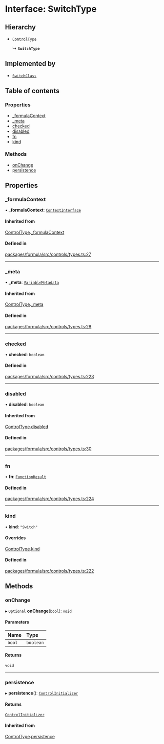 # Interface: SwitchType

## Hierarchy

- [`ControlType`](ControlType.md)

  ↳ **`SwitchType`**

## Implemented by

- [`SwitchClass`](../classes/SwitchClass.md)

## Table of contents

### Properties

- [\_formulaContext](SwitchType.md#_formulacontext)
- [\_meta](SwitchType.md#_meta)
- [checked](SwitchType.md#checked)
- [disabled](SwitchType.md#disabled)
- [fn](SwitchType.md#fn)
- [kind](SwitchType.md#kind)

### Methods

- [onChange](SwitchType.md#onchange)
- [persistence](SwitchType.md#persistence)

## Properties

### <a id="_formulacontext" name="_formulacontext"></a> \_formulaContext

• **\_formulaContext**: [`ContextInterface`](ContextInterface.md)

#### Inherited from

[ControlType](ControlType.md).[\_formulaContext](ControlType.md#_formulacontext)

#### Defined in

[packages/formula/src/controls/types.ts:27](https://github.com/mashcard/mashcard/blob/main/packages/formula/src/controls/types.ts#L27)

---

### <a id="_meta" name="_meta"></a> \_meta

• **\_meta**: [`VariableMetadata`](VariableMetadata.md)

#### Inherited from

[ControlType](ControlType.md).[\_meta](ControlType.md#_meta)

#### Defined in

[packages/formula/src/controls/types.ts:28](https://github.com/mashcard/mashcard/blob/main/packages/formula/src/controls/types.ts#L28)

---

### <a id="checked" name="checked"></a> checked

• **checked**: `boolean`

#### Defined in

[packages/formula/src/controls/types.ts:223](https://github.com/mashcard/mashcard/blob/main/packages/formula/src/controls/types.ts#L223)

---

### <a id="disabled" name="disabled"></a> disabled

• **disabled**: `boolean`

#### Inherited from

[ControlType](ControlType.md).[disabled](ControlType.md#disabled)

#### Defined in

[packages/formula/src/controls/types.ts:30](https://github.com/mashcard/mashcard/blob/main/packages/formula/src/controls/types.ts#L30)

---

### <a id="fn" name="fn"></a> fn

• **fn**: [`FunctionResult`](FunctionResult.md)

#### Defined in

[packages/formula/src/controls/types.ts:224](https://github.com/mashcard/mashcard/blob/main/packages/formula/src/controls/types.ts#L224)

---

### <a id="kind" name="kind"></a> kind

• **kind**: `"Switch"`

#### Overrides

[ControlType](ControlType.md).[kind](ControlType.md#kind)

#### Defined in

[packages/formula/src/controls/types.ts:222](https://github.com/mashcard/mashcard/blob/main/packages/formula/src/controls/types.ts#L222)

## Methods

### <a id="onchange" name="onchange"></a> onChange

▸ `Optional` **onChange**(`bool`): `void`

#### Parameters

| Name   | Type      |
| :----- | :-------- |
| `bool` | `boolean` |

#### Returns

`void`

---

### <a id="persistence" name="persistence"></a> persistence

▸ **persistence**(): [`ControlInitializer`](ControlInitializer.md)

#### Returns

[`ControlInitializer`](ControlInitializer.md)

#### Inherited from

[ControlType](ControlType.md).[persistence](ControlType.md#persistence)
